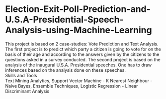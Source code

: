 # Election-Exit-Poll-Prediction-and-U.S.A-Presidential-Speech-Analysis-using-Machine-Learning
This project is based on 2 case-studies: Vote Prediction and Text Analysis. The first project is to predict which party a citizen is going to vote for on the basis of their age and according to the answers given by the citizens to the questions asked in a survey conducted. The second project is based on the analysis of the inaugural U.S.A. Presidential speeches. One has to draw inferences based on the analysis done on these speeches.  
Skills and Tools  
Text Mining Analytics, Support Vector Machine - K Nearest Neighbour - Naive Bayes, Ensemble Techniques, Logistic Regression - Linear Discriminant Analysis
